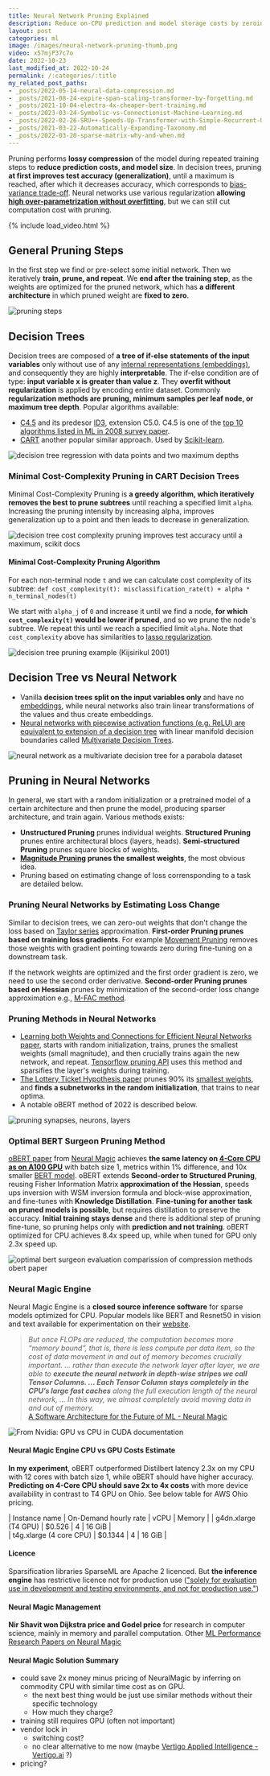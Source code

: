 ```yaml
---
title: Neural Network Pruning Explained
description: Reduce on-CPU prediction and model storage costs by zeroing-out weights while minimally increasing the loss.
layout: post
categories: ml
image: /images/neural-network-pruning-thumb.png
video: x57mjP37c7o
date: 2022-10-23
last_modified_at: 2022-10-24
permalink: /:categories/:title
my_related_post_paths:
- _posts/2022-05-14-neural-data-compression.md
- _posts/2021-08-24-expire-span-scaling-transformer-by-forgetting.md
- _posts/2021-10-04-electra-4x-cheaper-bert-training.md
- _posts/2023-03-24-Symbolic-vs-Connectionist-Machine-Learning.md
- _posts/2022-02-26-SRU++-Speeds-Up-Transformer-with-Simple-Recurrent-Unit-RNN.md
- _posts/2021-03-22-Automatically-Expanding-Taxonomy.md
- _posts/2022-03-20-sparse-matrix-why-and-when.md
---
```


Pruning performs **lossy compression** of the model during repeated training steps to **reduce prediction costs, and model size**.
In decision trees, pruning **at first improves test accuracy (generalization)**, until a maximum is reached, after which it decreases accuracy, which corresponds to [bias-variance trade-off](/ml/double-descent-contrary-to-bias-variance-trade-off).
Neural networks use various regularization **allowing [high over-parametrization without overfitting](/ml/double-descent-contrary-to-bias-variance-trade-off)**, but we can still cut computation cost with pruning.

{% include load_video.html %}


## General Pruning Steps
In the first step we find or pre-select some initial network.
Then we iteratively **train, prune, and repeat**.
We **end after the training step**, as the weights are optimized for the pruned network, which has **a different architecture** in which pruned weight are **fixed to zero**.

![pruning steps](/images/pruning_steps__han_2015.png)

## Decision Trees
Decision trees are composed of **a tree of if-else statements of the input variables** only without use of any [internal representations (embeddings)](/ml/Embeddings-in-Machine-Learning-Explained), and consequently they are highly **interpretable**.
The if-else condition are of type: **input variable x is greater than value z**.
They **overfit without regularization** is applied by encoding entire dataset.
Commonly **regularization methods are pruning, minimum samples per leaf node, or maximum tree depth**.
Popular algorithms available:
- [C4.5](https://www.amazon.com/C4-5-Programs-Machine-Learning-Kaufmann/dp/1558602380) and its predesor [ID3](https://link.springer.com/content/pdf/10.1007/BF00116251.pdf), extension C5.0. C4.5 is one of the [top 10 algorithms listed in ML in 2008 survey paper](http://www.cs.umd.edu/~samir/498/10Algorithms-08.pdf).
- [CART](https://www.amazon.com/Classification-Regression-Wadsworth-Statistics-Probability/dp/0412048418/) another popular similar approach. Used by [Scikit-learn](https://scikit-learn.org/stable/modules/tree.html#classification).

[//]: # (![decision tree Iris dataset, Scikit documentation]&#40;/images/decision_tree_iris_dataset__scikit_docs.png&#41;)
![decision tree regression with data points and two maximum depths](/images/decision_tree_regression_with_data_points_and_two_maximum_depths.png)


### Minimal Cost-Complexity Pruning in CART Decision Trees
Minimal Cost-Complexity Pruning is **a greedy algorithm, which iteratively removes the best to prune subtrees** until reaching a specified limit `alpha`.
Increasing the pruning intensity by increasing alpha, improves generalization up to a point and then leads to decrease in generalization.

![decision tree cost complexity pruning improves test accuracy until a maximum, scikit docs](/images/decision_tree_cost_complexity_pruning__improves_test_accuracy_until_a_maximum__scikit_docs.png) 

#### Minimal Cost-Complexity Pruning Algorithm
For each non-terminal node `t` and we can calculate cost complexity of its subtree:
`def cost_complexity(t): misclassification_rate(t) + alpha * n_terminal_nodes(t)`

We start with `alpha_j` of `0` and increase it until we find a node, **for which `cost_complexity(t)` would be lower if pruned**, and so we prune the node's subtree.
We repeat this until we reach a specified limit `alpha`.
Note that `cost_complexity` above has similarities to [lasso regularization](https://en.wikipedia.org/wiki/Lasso_(statistics)).

![decision tree pruning example (Kijsirikul 2001)](/images/decision_tree_pruning__kijsirikul_2001.png)


## Decision Tree vs Neural Network
- Vanilla **decision trees split on the input variables only** and have no [embeddings](/ml/Embeddings-in-Machine-Learning-Explained), while neural networks also train linear transformations of the values and thus create embeddings.
- [Neural networks with piecewise activation functions (e.g. ReLU) are equivalent to extension of a decision tree](https://arxiv.org/pdf/2210.05189.pdf) with linear manifold decision boundaries called [Multivariate Decision Trees](https://link.springer.com/content/pdf/10.1023/A:1022607123649.pdf).

![neural network as a multivariate decision tree for a parabola dataset](/images/neural_networks_are_decision_trees__aytekin_2022.png)


## Pruning in Neural Networks
In general, we start with a random initialization or a pretrained model of a certain architecture and then prune the model, producing sparser architecture, and train again. Various methods exists:
- **Unstructured Pruning** prunes individual weights. **Structured Pruning** prunes entire architectural blocs (layers, heads). **Semi-structured Pruning** prunes square blocks of weights.
- **[Magnitude Pruning](https://arxiv.org/pdf/1506.02626.pdf) prunes the smallest weights**, the most obvious idea.
- Pruning based on estimating change of loss corrensponding to a task are detailed below.

### Pruning Neural Networks by Estimating Loss Change
Similar to decision trees, we can zero-out weights that don't change the loss based on [Taylor series](https://en.wikipedia.org/wiki/Taylor_series) approximation.
**First-order Pruning prunes based on training loss gradients**.
For example [Movement Pruning](https://arxiv.org/pdf/2005.07683.pdf) removes those weights with gradient pointing towards zero during fine-tuning on a downstream task.

If the network weights are optimized and the first order gradient is zero, we need to use the second order derivative.
**Second-order Pruning prunes based on Hessian** prunes by minimization of the second-order loss change approximation e.g., [M-FAC method](https://arxiv.org/pdf/2107.03356.pdf). 

### Pruning Methods in Neural Networks
- [Learning both Weights and Connections for Efficient Neural Networks paper](https://arxiv.org/pdf/1506.02626.pdf), starts with random initialization, trains, prunes the smallest weights (small magnitude), and then crucially trains again the new network, and repeat. [Tensorflow pruning API](https://blog.tensorflow.org/2019/05/tf-model-optimization-toolkit-pruning-API.html) uses this method and sparsifies the layer's weights during training.
- [The Lottery Ticket Hypothesis paper](https://arxiv.org/pdf/1803.03635.pdf) prunes 90% its [smallest weights](https://arxiv.org/pdf/1506.02626.pdf), and **finds a subnetworks in the random initialization**, that trains to near optima.
- A notable oBERT method of 2022 is described below.


![pruning synapses, neurons, layers](/images/pruning_both_synapses_and_neuron_nodes_han_2015.png)


### Optimal BERT Surgeon Pruning Method
[oBERT paper](https://arxiv.org/pdf/2203.07259.pdf) from [Neural Magic](https://neuralmagic.com/blog/obert/) achieves **the same latency on [4-Core CPU as on A100 GPU](https://neuralmagic.com/wp-content/uploads/2022/09/Conference-Slides-Graphs-18.png)** with batch size 1, metrics within 1% difference, and 10x smaller [BERT model](/ml/transformers-self-attention-mechanism-simplified).
oBERT extends **Second-order to Structured Pruning**, reusing Fisher Information Matrix **approximation of the Hessian**, speeds ups inversion with WSM inversion formula and block-wise approximation, and fine-tunes with **Knowledge Distillation**.
**Fine-tuning for another task on pruned models is possible**, but requires distillation to preserve the accuracy.
**Initial training stays dense** and there is additional step of pruning fine-tune, so pruning helps only with **prediction and not training**.
oBERT optimized for CPU achieves 8.4x speed up, while when tuned for GPU only 2.3x speed up.

![optimal bert surgeon evaluation  comparission of compression methods  obert paper](/images/optimal-bert-surgeon-evaluation--comparission-of-compression-methods--obert-paper.png)


### Neural Magic Engine
Neural Magic Engine is a **closed source inference software** for sparse models optimized for CPU.
Popular models like BERT and Resnet50 in vision and text available for experimentation on their [website](https://sparsezoo.neuralmagic.com/).

<blockquote class="blockquote text-right">
  <i class="mb-0">
    But once FLOPs are reduced, the computation becomes more “memory bound”, that is, there is less compute per data item, so the cost of data movement in and out of memory becomes crucially important. ...
    rather than execute the network layer after layer, we are able to <b>execute the neural network in depth-wise stripes we call Tensor Columns. ... Each Tensor Column stays completely in the CPU’s large fast caches</b> along the full execution length of the neural network, ... In this way, we almost completely avoid moving data in and out of memory.
  </i>
  <footer class="blockquote-footer">
	  <a href="https://neuralmagic.com/technology/">A Software Architecture for the Future of ML - Neural Magic</a>
  </footer>
</blockquote>

![From Nvidia: GPU vs CPU in CUDA documentation](/images/sru-cpu-vs-gpu.png)



#### Neural Magic Engine CPU vs GPU Costs Estimate
**In my experiment**, oBERT outperformed Distilbert latency 2.3x on my CPU with 12 cores with batch size 1, while oBERT should have higher accuracy.
**Predicting on 4-Core CPU should save 2x to 4x costs** with more device availability in contrast to T4 GPU on Ohio.
See below table for AWS Ohio pricing.

| Instance name | On-Demand hourly rate | vCPU  |  Memory  | 
| g4dn.xlarge (T4 GPU)  |   $0.526  |   4  |   16 GiB  |   
| t4g.xlarge  (4 core CPU) |   $0.1344  |   4  |   16 GiB  |  


#### Licence
Sparsification libraries SparseML are Apache 2 licenced. But **the inference engine** has restrictive licence not for production use (["solely for evaluation  use in development and testing environments, and not for production use."](https://github.com/neuralmagic/deepsparse/blob/main/LICENSE-NEURALMAGIC))


#### Neural Magic Management
**Nir Shavit won Dijkstra price and Godel price** for research in computer science, mainly in memory and parallel computation.
Other [ML Performance Research Papers on Neural Magic](https://neuralmagic.com/resources/technical-papers/)


#### Neural Magic Solution Summary
- could save 2x money minus pricing of NeuralMagic by inferring on commodity CPU with similar time cost as on GPU.
  - the next best thing would be just use similar methods without their specific technology
  - How much they charge?
- training still requires GPU (often not important)
- vendor lock in
  - switching cost?
  - no clear alternative to me now (maybe [Vertigo Applied Intelligence - Vertigo.ai](https://vertigo.ai/) ?)
- pricing?
